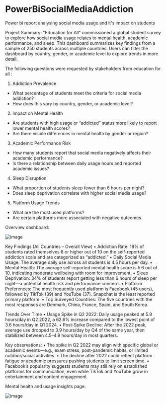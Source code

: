 # PowerBiSocialMediaAddiction
Power bi report analysing social media usage and it's impact on students 

Project Summary:
"Education for All" commissioned a global student survey to explore how social media usage relates to mental health, academic performance, and sleep. This dashboard summarizes key findings from a sample of 250 students across multiple countries. Users can filter the dashboard by country, gender, or academic level to explore trends in more detail.

The following questions were requested by stakeholders from education for all :


1.	Addiction Prevalence
  -	What percentage of students meet the criteria for social media addiction?
  - How does this vary by country, gender, or academic level?
2.	Impact on Mental Health
  -	Are students with high usage or “addicted” status more likely to report lower mental health scores?
  - Are there visible differences in mental health by gender or region?
3.	Academic Performance Risk
  - How many students report that social media negatively affects their academic performance?
  - Is there a relationship between daily usage hours and reported academic issues?
4.	Sleep Disruption
  - What proportion of students sleep fewer than 6 hours per night?
  - Does sleep deprivation correlate with higher social media usage?
5.	Platform Usage Trends
  -  What are the most used platforms?
  - Are certain platforms more associated with negative outcomes

Overview dashboard:

![image](https://github.com/user-attachments/assets/d097af5f-2814-4dd6-bc84-8dc6b3e92176)

Key Findings (All Countries – Overall View)
•	Addiction Rate:
18% of students rated themselves 8 or higher out of 10 on the self-reported addiction scale and are categorized as “addicted.”
•	Daily Social Media Usage:
The average daily use across all students is 4.5 hours per day.
•	Mental Health:
The average self-reported mental health score is 5.6 out of 10, indicating moderate wellbeing with room for improvement.
•	Sleep Deprivation:
34% of students report getting less than 6 hours of sleep per night—a potential health risk and performance concern.
•	Platform Preferences:
The most frequently used platform is Facebook (45 users), followed by TikTok (39) and YouTube (37). Snapchat is the least reported primary platform.
•	Top Surveyed Countries:
The five countries with the most responses are Denmark, China, France, Spain, and South Korea.

Trends Over Time
•	Usage Spike in Q2 2022:
Daily usage peaked at 5.9 hours/day in Q2 2022, a 62.6% increase compared to the lowest point of 3.6 hours/day in Q1 2024.
•	Post-Spike Decline:
After the 2022 peak, average use dropped to 3.9 hours/day by Q4 of the same year, then stabilized between 4.5–4.9 hours/day in most quarters.

Key observations:
•	The spike in Q2 2022 may align with specific global or academic events—e.g., exam stress, post-pandemic habits, or limited outdoor/social activities.
•	The decline after 2022 could reflect platform fatigue or academic pressures pushing students to limit screen time.
•	Facebook’s popularity suggests students may still rely on established platforms for communication, even while TikTok and YouTube grow in entertainment and content engagement.

Mental health and usage insights page:

![image](https://github.com/user-attachments/assets/6eb7e56e-02b7-4d66-9ea4-cc7458d105c9)






